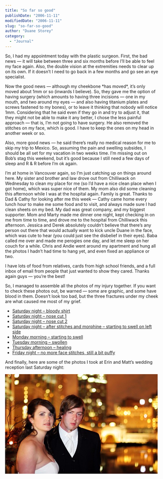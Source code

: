 ```yaml
---
title: "So far so good"
publishDate: "2006-11-11"
modifiedDate: "2006-11-11"
slug: "so-far-so-good"
author: "Duane Storey"
category:
  - "Journal"
---
```


So, I had my appointment today with the plastic surgeon. First, the bad news — it will take between three and six months before I’ll be able to feel my face again. Also, the double vision at the extremities needs to clear up on its own. If it doesn’t I need to go back in a few months and go see an eye specialist.

Now the good news — although my cheekbone \*has moved\*, it’s only moved about 1mm or so (inwards I believe). So, they gave me the option of having surgery (which amounts to having three incisions — one in my mouth, and two around my eyes — and also having titanium plates and screws fastened to my bones), or to leave it thinking that nobody will notice 1mm. Considering that he said even if they go in and try to adjust it, that they might not be able to make it any better, I chose the less painful approach — that is, I’m not going to have surgery. He also removed the stitches on my face, which is good. I have to keep the ones on my head in another week or so.

Also, more good news — he said there’s really no medical reason for me to skip my trip to Mexico. So, assuming the pain and swelling subsides, I should be all set for my vacation in two weeks time. I’m missing out on Bob’s stag this weekend, but it’s good because I still need a few days of sleep and R &amp; R before I’m ok again.

I’m at home in Vancouver again, so I’m just catching up on things around here. My sister and brother and law drove out from Chilliwack on Wednesday to clean my place for me (so I’d have a nice clean place when I got home), which was super nice of them. My mom also did some cleaning this afternoon while I was at the hospital again. Family is great. Thanks to Dad &amp; Cathy for looking after me this week — Cathy came home every lunch hour to make me some food and to visit, and always made sure I had clean sheets on my bed. My dad was great company, and my biggest supporter. Mom and Marty made me dinner one night, kept checking in on me from time to time, and drove me to the hospital from Chilliwack this afternoon. Jessica and Derek absolutely couldn’t believe that there’s any person out there that would actually want to kick uncle Duane in the face, which was cute to hear (you could just see the disbelief in their eyes). Baba called me over and made me perogies one day, and let me sleep on her couch for a while. Chris and Andie went around my apartment and hung all the photos I hadn’t had time to hang yet, and even fixed an appliance or two.

I have lots of food from relatives, cards from high school friends, and a full inbox of email from people that just wanted to show they cared. Thanks again guys — you’re the best!

So, I managed to assemble all the photos of my injury together. If you want to check these photos out, be warned — some are graphic, and some have blood in them. Doesn’t look too bad, but the three fractures under my cheek are what caused me most of my grief.

- [Saturday night – bloody shirt](Injury/Injury8.jpg)
- [Saturday night – nose cut 1](Injury/Injury1.jpg)
- [Saturday night – nose cut 2](Injury/Injury2.jpg)
- [Saturday night – after stitches and morphine – starting to swell on left side](Injury/Injury3.jpg)
- [Monday morning – starting to swell](Injury/Injury5.jpg)
- [Tuesday morning – swollen](Injury/Injury4.jpg)
- [Thursday afternoon – healing](Injury/Injury6.jpg)
- [Friday night – no more face stitches, still a bit puffy](Injury/Injury7.jpg)

And finally, here are some of the photos I took at Erin and Matt’s wedding reception last Saturday night:

[![Erin & Matt take 2](_images/so-far-so-good-1.jpg)](http://www.flickr.com/photos/duanestorey/294257002/)